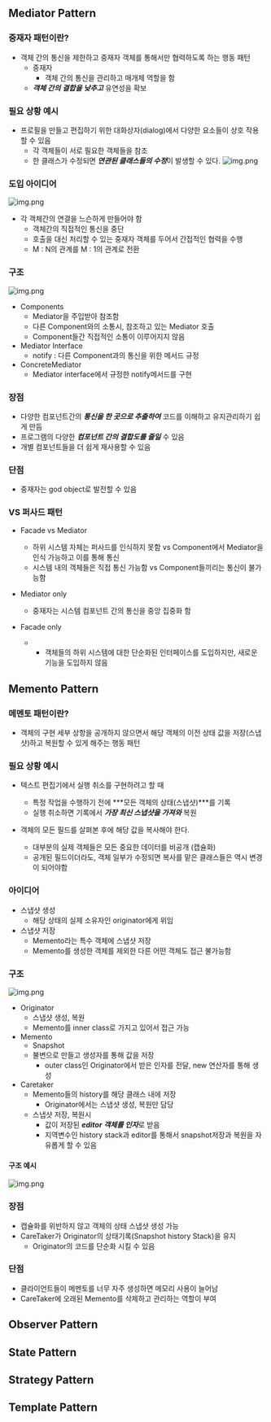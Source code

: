 ## Mediator Pattern
### 중재자 패턴이란? 
- 객체 간의 통신을 제한하고 중재자 객체를 통해서만 협력하도록 하는 행동 패턴 
  - 중재자 
    - 객체 간의 통신을 관리하고 매개체 역할을 함 
  - _**객체 간의 결합을 낮추고**_ 유연성을 확보 

### 필요 상황 예시 
- 프로필을 만들고 편집하기 위한 대화상자(dialog)에서 다양한 요소들이 상호 작용할 수 있음 
  - 각 객체들이 서로 필요한 객체들을 참조 
  - 한 클래스가 수정되면 ***연관된 클래스들의 수정***이 발생할 수 있다. 
![img.png](Mediator/BeforeMediator.png)

### 도입 아이디어 
![img.png](Mediator/MediatorIdea.png)
- 각 객체간의 연결을 느슨하게 만들어야 함
  - 객체간의 직접적인 통신을 중단 
  - 호출을 대신 처리할 수 있는 중재자 객체를 두어서 간접적인 협력을 수행 
  - M : N의 관계를 M : 1의 관계로 전환 

### 구조 
![img.png](Command/MediatorStructure.png)
- Components 
  - Mediator을 주입받아 참조함 
  - 다른 Component와의 소통시, 참조하고 있는 Mediator 호출 
  - Component들간 직접적인 소통이 이루어지지 않음 
- Mediator Interface 
  - notify : 다른 Component과의 통신을 위한 메서드 규정 
- ConcreteMediator 
  - Mediator interface에서 규정한 notify메서드를 구현 

### 장점 
- 다양한 컴포넌트간의 _**통신을 한 곳으로 추출하여**_ 코드를 이해하고 유지관리하기 쉽게 만듬 
- 프로그램의 다양한 _**컴포넌트 간의 결합도를 줄일**_ 수 있음 
- 개별 컴포넌트들을 더 쉽게 재사용할 수 있음 
### 단점 
- 중재자는 god object로 발전할 수 있음 

### VS 퍼사드 패턴 
- Facade vs Mediator
  - 하위 시스템 자체는 퍼사드를 인식하지 못함 vs Component에서 Mediator을 인식 가능하고 이를 통해 통신 
  - 시스템 내의 객체들은 직접 통신 가능함 vs Component들끼리는 통신이 불가능함 

- Mediator only 
  - 중재자는 시스템 컴포넌트 간의 통신을 중앙 집중화 함 
- Facade only 
  -   - 객체들의 하위 시스템에 대한 단순화된 인터페이스를 도입하지만, 새로운 기능을 도입하지 않음
## Memento Pattern
### 메멘토 패턴이란? 
- 객체의 구현 세부 상항을 공개하지 않으면서 해당 객체의 이전 상태 값을 저장(스냅샷)하고 복원할 수 있게 해주는 행동 패턴 

### 필요 상황 예시 
- 텍스트 편집기에서 실행 취소를 구현하려고 할 때 
  - 특정 작업을 수행하기 전에 ***모든 객체의 상태(스냅샷)***를 기록 
  - 실행 취소하면 기록에서 _**가장 최신 스냅샷을 가져와**_ 복원 

- 객체의 모든 필드를 살펴본 후에 해당 값을 복사해야 한다. 
  - 대부분의 실제 객체들은 모든 중요한 데이터를 비공개 (캡슐화) 
  - 공개된 필드이더라도, 객체 일부가 수정되면 복사를 맡은 클래스들은 역시 변경이 되어야함 

### 아이디어 
- 스냅샷 생성 
  - 해당 상태의 실제 소유자인 originator에게 위임
- 스냅샷 저장 
  - Memento라는 특수 객체에 스냅샷 저장 
  - Memento를 생성한 객체를 제외한 다른 어떤 객체도 접근 불가능함 
### 구조 
![img.png](Memento/MementoStructure.png)
- Originator
  - 스냅샷 생성, 복원 
  - Memento를 inner class로 가지고 있어서 접근 가능 
- Memento 
  - Snapshot 
  - 불변으로 만들고 생성자를 통해 값을 저장 
    - outer class인 Originator에서 받은 인자를 전달, new 연산자를 통해 생성 
- Caretaker 
  - Memento들의 history를 해당 클래스 내에 저장 
    - Originator에서는 스냅샷 생성, 복원만 담당 
  - 스냅샷 저장, 복원시 
    - 값이 저장된 ***editor 객체를 인자***로 받음 
    - 지역변수인 history stack과 editor를 통해서 snapshot저장과 복원을 자유롭게 할 수 있음 

#### 구조 예시 
![img.png](Memento/StructureExample.png)

### 장점 
- 캡슐화를 위반하지 않고 객체의 상태 스냅샷 생성 가능 
- CareTaker가 Originator의 상태기록(Snapshot history Stack)을 유지
  - Originator의 코드를 단순화 시킬 수 있음 

### 단점
- 클라이언트들이 메멘토를 너무 자주 생성하면 메모리 사용이 늘어남 
- CareTaker에 오래된 Memento를 삭제하고 관리하는 역할이 부여

## Observer Pattern

## State Pattern

## Strategy Pattern

## Template Pattern 